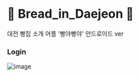 # 🍞 Bread_in_Daejeon 🍞
대전 빵집 소개 어플 '빵야빵야' 안드로이드 ver

### Login
![image](https://user-images.githubusercontent.com/68288862/205439833-f33c2075-87b4-4f21-81b8-ad656f7082ef.png)
